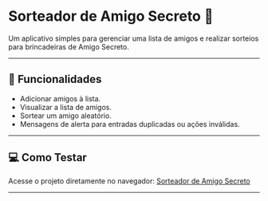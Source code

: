 # Sorteador de Amigo Secreto 🎁

Um aplicativo simples para gerenciar uma lista de amigos e realizar sorteios para brincadeiras de Amigo Secreto.

---

## 📱 Funcionalidades
- Adicionar amigos à lista.
- Visualizar a lista de amigos.
- Sortear um amigo aleatório.
- Mensagens de alerta para entradas duplicadas ou ações inválidas.

---

## 💻 Como Testar
Acesse o projeto diretamente no navegador: [Sorteador de Amigo Secreto](https://vithorcamara.github.io/sorteador-do-amigo-secreto/)

---
